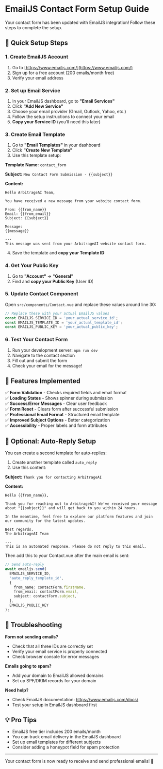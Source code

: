 # EmailJS Contact Form Setup Guide

Your contact form has been updated with EmailJS integration! Follow these steps to complete the setup.

## 🚀 Quick Setup Steps

### 1. Create EmailJS Account
1. Go to [https://www.emailjs.com/](https://www.emailjs.com/)
2. Sign up for a free account (200 emails/month free)
3. Verify your email address

### 2. Set up Email Service
1. In your EmailJS dashboard, go to **"Email Services"**
2. Click **"Add New Service"**
3. Choose your email provider (Gmail, Outlook, Yahoo, etc.)
4. Follow the setup instructions to connect your email
5. **Copy your Service ID** (you'll need this later)

### 3. Create Email Template
1. Go to **"Email Templates"** in your dashboard
2. Click **"Create New Template"**
3. Use this template setup:

**Template Name:** `contact_form`

**Subject:** `New Contact Form Submission - {{subject}}`

**Content:**
```
Hello ArbitrageAI Team,

You have received a new message from your website contact form.

From: {{from_name}}
Email: {{from_email}}
Subject: {{subject}}

Message:
{{message}}

---
This message was sent from your ArbitrageAI website contact form.
```

4. Save the template and **copy your Template ID**

### 4. Get Your Public Key
1. Go to **"Account"** → **"General"**
2. Find and **copy your Public Key** (User ID)

### 5. Update Contact Component
Open `src/components/Contact.vue` and replace these values around line 30:

```typescript
// Replace these with your actual EmailJS values
const EMAILJS_SERVICE_ID = 'your_actual_service_id';
const EMAILJS_TEMPLATE_ID = 'your_actual_template_id';  
const EMAILJS_PUBLIC_KEY = 'your_actual_public_key';
```

### 6. Test Your Contact Form
1. Run your development server: `npm run dev`
2. Navigate to the contact section
3. Fill out and submit the form
4. Check your email for the message!

## 🎯 Features Implemented

✅ **Form Validation** - Checks required fields and email format  
✅ **Loading States** - Shows spinner during submission  
✅ **Success/Error Messages** - Clear user feedback  
✅ **Form Reset** - Clears form after successful submission  
✅ **Professional Email Format** - Structured email template  
✅ **Improved Subject Options** - Better categorization  
✅ **Accessibility** - Proper labels and form attributes  

## 📧 Optional: Auto-Reply Setup

You can create a second template for auto-replies:

1. Create another template called `auto_reply`
2. Use this content:

**Subject:** `Thank you for contacting ArbitrageAI`

**Content:**
```
Hello {{from_name}},

Thank you for reaching out to ArbitrageAI! We've received your message about "{{subject}}" and will get back to you within 24 hours.

In the meantime, feel free to explore our platform features and join our community for the latest updates.

Best regards,
The ArbitrageAI Team

---
This is an automated response. Please do not reply to this email.
```

Then add this to your Contact.vue after the main email is sent:

```typescript
// Send auto-reply
await emailjs.send(
  EMAILJS_SERVICE_ID,
  'auto_reply_template_id',
  {
    from_name: contactForm.firstName,
    from_email: contactForm.email,
    subject: contactForm.subject,
  },
  EMAILJS_PUBLIC_KEY
);
```

## 🔧 Troubleshooting

**Form not sending emails?**
- Check that all three IDs are correctly set
- Verify your email service is properly connected
- Check browser console for error messages

**Emails going to spam?**
- Add your domain to EmailJS allowed domains
- Set up SPF/DKIM records for your domain

**Need help?**
- Check EmailJS documentation: https://www.emailjs.com/docs/
- Test your setup in EmailJS dashboard first

## 💡 Pro Tips

- EmailJS free tier includes 200 emails/month
- You can track email delivery in the EmailJS dashboard
- Set up email templates for different subjects
- Consider adding a honeypot field for spam protection

---

Your contact form is now ready to receive and send professional emails! 🎉 